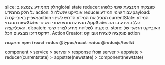 slice: חלק מהמידע שנמצע בglobal state
reducer: פונצקיה המבצעת שינוי כלשהו על חלק מהמידע
action: אובייקט שנשלח ל reducer
עבור שינוי המידע
payload: מאפיין באובייקט הaction
המכיל את המידע הדרוש לשינוי
currentState: המידע הנוכחי
newState: המידע החדש אחרי השינוי
AppState: כלל המידע ברמת האפליקציה.
dispatch: פונקציה לשליחת מידע לצורך שינוי.
store: האובייקט הראשי של רידקס דרכו מבצעים הכל.
Action Creator: פונקציה ליצירת אובייקט action

התקנות:
npm i react-redux @types/react-redux @reduxjs/toolkit

component > service > server > response from server > appstate > reducer(currentstate) > appstate(newstate) > component(newstate)